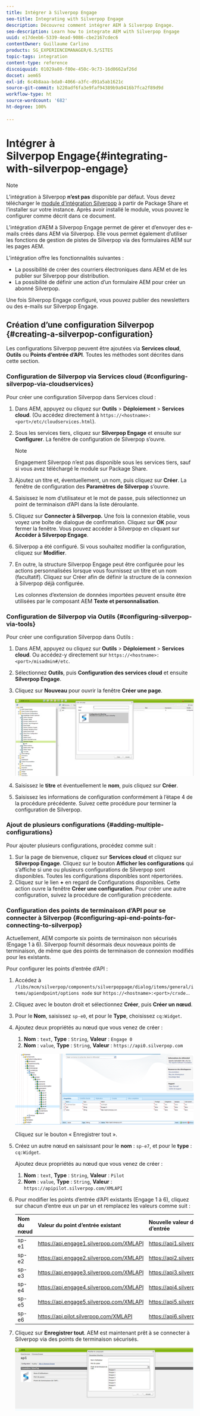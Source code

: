 ```yaml
---
title: Intégrer à Silverpop Engage
seo-title: Integrating with Silverpop Engage
description: Découvrez comment intégrer AEM à Silverpop Engage.
seo-description: Learn how to integrate AEM with Silverpop Engage
uuid: e17deeb6-5339-4ead-9086-cbe2167cdec6
contentOwner: Guillaume Carlino
products: SG_EXPERIENCEMANAGER/6.5/SITES
topic-tags: integration
content-type: reference
discoiquuid: 01029a80-f80e-450c-9c73-16d0662af26d
docset: aem65
exl-id: 6c4b8aaa-bda0-4066-a3fc-d91a5ab1621c
source-git-commit: b220adf6fa3e9faf94389b9a9416b7fca2f89d9d
workflow-type: ht
source-wordcount: '682'
ht-degree: 100%

---
```


# Intégrer à Silverpop Engage{#integrating-with-silverpop-engage}

>[!NOTE]
>
>L’intégration à Silverpop **n’est pas** disponible par défaut. Vous devez télécharger le [module d’intégration Silverpop](https://www.adobeaemcloud.com/content/marketplace/marketplaceProxy.html?packagePath=/content/companies/public/adobe/packages/aem620/product/cq-mcm-integrations-silverpop-content) à partir de Package Share et l’installer sur votre instance. Après avoir installé le module, vous pouvez le configurer comme décrit dans ce document.

L’intégration d’AEM à Silverpop Engage permet de gérer et d’envoyer des e-mails créés dans AEM via Silverpop. Elle vous permet également d’utiliser les fonctions de gestion de pistes de Silverpop via des formulaires AEM sur les pages AEM.

L’intégration offre les fonctionnalités suivantes :

* La possibilité de créer des courriers électroniques dans AEM et de les publier sur Silverpop pour distribution.
* La possibilité de définir une action d’un formulaire AEM pour créer un abonné Silverpop.

Une fois Silverpop Engage configuré, vous pouvez publier des newsletters ou des e-mails sur Silverpop Engage.

## Création d’une configuration Silverpop {#creating-a-silverpop-configuration}

Les configurations Silverpop peuvent être ajoutées via **Services cloud**, **Outils** ou **Points d’entrée d’API**. Toutes les méthodes sont décrites dans cette section.

### Configuration de Silverpop via Services cloud {#configuring-silverpop-via-cloudservices}

Pour créer une configuration Silverpop dans Services cloud :

1. Dans AEM, appuyez ou cliquez sur **Outils** > **Déploiement** > **Services cloud**. (Ou accédez directement à `https://<hostname>:<port>/etc/cloudservices.html`).
1. Sous les services tiers, cliquez sur **Silverpop Engage** et ensuite sur **Configurer**. La fenêtre de configuration de Silverpop s’ouvre.

   >[!NOTE]
   >
   >Engagement Silverpop n’est pas disponible sous les services tiers, sauf si vous avez téléchargé le module sur Package Share.

1. Ajoutez un titre et, éventuellement, un nom, puis cliquez sur **Créer**. La fenêtre de configuration des **Paramètres de Silverpop** s’ouvre.
1. Saisissez le nom d’utilisateur et le mot de passe, puis sélectionnez un point de terminaison d’API dans la liste déroulante.
1. Cliquez sur **Connecter à Silverpop.** Une fois la connexion établie, vous voyez une boîte de dialogue de confirmation. Cliquez sur **OK** pour fermer la fenêtre. Vous pouvez accéder à Silverpop en cliquant sur **Accéder à Silverpop Engage**.
1. Silverpop a été configuré. Si vous souhaitez modifier la configuration, cliquez sur **Modifier**.
1. En outre, la structure Silverpop Engage peut être configurée pour les actions personnalisées lorsque vous fournissez un titre et un nom (facultatif). Cliquez sur Créer afin de définir la structure de la connexion à Silverpop déjà configurée.

   Les colonnes d’extension de données importées peuvent ensuite être utilisées par le composant AEM **Texte et personnalisation**.

### Configuration de Silverpop via Outils {#configuring-silverpop-via-tools}

Pour créer une configuration Silverpop dans Outils :

1. Dans AEM, appuyez ou cliquez sur **Outils** > **Déploiement** > **Services cloud**. Ou accédez-y directement sur `https://<hostname>:<port>/misadmin#/etc`.
1. Sélectionnez **Outils**, puis **Configuration des services cloud** et ensuite **Silverpop Engage**.
1. Cliquez sur **Nouveau** pour ouvrir la fenêtre **Créer une page**.

   ![chlimage_1-6](assets/chlimage_1-6.jpeg)

1. Saisissez le **titre** et éventuellement le **nom**, puis cliquez sur **Créer**.
1. Saisissez les informations de configuration conformément à l’étape 4 de la procédure précédente. Suivez cette procédure pour terminer la configuration de Silverpop.

### Ajout de plusieurs configurations {#adding-multiple-configurations}

Pour ajouter plusieurs configurations, procédez comme suit :

1. Sur la page de bienvenue, cliquez sur **Services cloud** et cliquez sur **Silverpop Engage**. Cliquez sur le bouton **Afficher les configurations** qui s’affiche si une ou plusieurs configurations de Silverpop sont disponibles. Toutes les configurations disponibles sont répertoriées.
1. Cliquez sur le lien **+** en regard de Configurations disponibles. Cette action ouvre la fenêtre **Créer une configuration**. Pour créer une autre configuration, suivez la procédure de configuration précédente.

### Configuration des points de terminaison d’API pour se connecter à Silverpop {#configuring-api-end-points-for-connecting-to-silverpop}

Actuellement, AEM comporte six points de terminaison non sécurisés (Engage 1 à 6). Silverpop fournit désormais deux nouveaux points de terminaison, de même que des points de terminaison de connexion modifiés pour les existants.

Pour configurer les points d’entrée d’API :

1. Accédez à `/libs/mcm/silverpop/components/silverpoppage/dialog/items/general/items/apiendpoint/options node` sur `https://<hostname>:<port>/crxde.`.
1. Cliquez avec le bouton droit et sélectionnez **Créer**, puis **Créer un nœud**.
1. Pour le **Nom**, saisissez `sp-e0`, et pour le **Type**, choisissez `cq:Widget`.
1. Ajoutez deux propriétés au nœud que vous venez de créer :

   1. **Nom** : `text`, **Type** : `String`, **Valeur** : `Engage 0`
   1. **Nom** : `value`, **Type** : `String`, **Valeur** : `https://api0.silverpop.com`

   ![chlimage_1-42](assets/chlimage_1-42.png)

   Cliquez sur le bouton « Enregistrer tout ».

1. Créez un autre nœud en saisissant pour le **nom** : `sp-e7`, et pour le **type** : `cq:Widget`.

   Ajoutez deux propriétés au nœud que vous venez de créer :

   1. **Nom** : `text`, **Type** : `String`, **Valeur** : `Pilot`
   1. **Nom** : `value`, **Type** : `String`, **Valeur** : `https://apipilot.silverpop.com/XMLAPI`

1. Pour modifier les points d’entrée d’API existants (Engage 1 à 6), cliquez sur chacun d’entre eux un par un et remplacez les valeurs comme suit :

   | **Nom du nœud** | **Valeur du point d’entrée existant** | **Nouvelle valeur de point d’entrée** |
   |---|---|---|
   | sp-e1 | https://api.engage1.silverpop.com/XMLAPI | https://api1.silverpop.com |
   | sp-e2 | https://api.engage2.silverpop.com/XMLAPI | https://api2.silverpop.com |
   | sp-e3 | https://api.engage3.silverpop.com/XMLAPI | https://api3.silverpop.com |
   | sp-e4 | https://api.engage4.silverpop.com/XMLAPI | https://api4.silverpop.com |
   | sp-e5 | https://api.engage5.silverpop.com/XMLAPI | https://api5.silverpop.com |
   | sp-e6 | https://api.pilot.silverpop.com/XMLAPI | https://api6.silverpop.com |

1. Cliquez sur **Enregistrer tout**. AEM est maintenant prêt à se connecter à Silverpop via des points de terminaison sécurisés.

   ![chlimage_1-7](assets/chlimage_1-7.jpeg)
